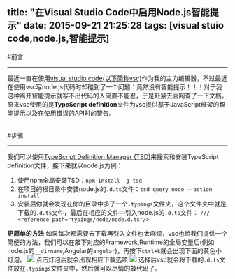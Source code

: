 title: "在Visual Studio Code中启用Node.js智能提示"
date: 2015-09-21 21:25:28
tags: [visual stuio code,node.js,智能提示]
---


#前言


----------


最近一直在使用[visual studio code(以下简称vsc)](https://www.visualstudio.com/)作为我的主力编辑器，不过最近在使用vsc写node.js代码时却碰到了一个问题：竟然没有智能提示！！！对于我这种离开智能提示就写不出代码的人简直不能忍，于是赶紧去官网查了一下文档。原来vsc使用的是**TypeScript definition**文件为vsc提供基于JavaScript框架的智能提示以及在使用错误的API时的警告。
<!--more-->
<br/>
#步骤


----------


我们可以使用[TypeScript Definition Manager (TSD)](http://definitelytyped.org/tsd/)来搜索和安装TypeScript definition文件，接下来就以node.js为例：
1. 使用npm全局安装TSD：`npm install -g tsd`
2. 在项目的根目录中安装node.js的`.d.ts`文件：`tsd query node --action install`
3. 安装后你就会发现在你的目录中多了一个`.typings`文件夹，这个文件夹中就是下载的`.d.ts`文件，最后在相应的文件中引入node.js的`.d.ts`文件：
`/// <reference path="typings/node/node.d.ts"/>`



**更简单的方法**
如果每次都需要去下载再引入文件也太麻烦，vsc也给我们提供一个简便的方法，我们可以在敲下对应的Framework,Runtime的全局变量后(例如node.js的`__dirname`,Angular的`angular`)，再按下`ctrl+k`就会出现下面的黄色小灯泡。
![][1]
点击灯泡后就会出现相应下载选项
![][2]
选择后vsc就会将下载的`.d.ts`文件放在`.typings`文件夹中，然后就可以尽情的敲代码了。


  [1]: http://7xj5pg.com1.z0.glb.clouddn.com/20150921203737.jpg
  [2]: http://7xj5pg.com1.z0.glb.clouddn.com/20150921203749.jpg